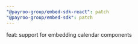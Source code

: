 ```yaml
---
"@payroo-group/embed-sdk-react": patch
"@payroo-group/embed-sdk": patch
---
```


feat: support for embedding calendar components
